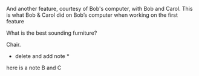 And another feature, courtesy of Bob's computer, with Bob and Carol. 
This is what Bob & Carol did on Bob’s computer when working on the first feature


What is the best sounding furniture?

Chair.


* delete and add note * 



here is a note  B and C


